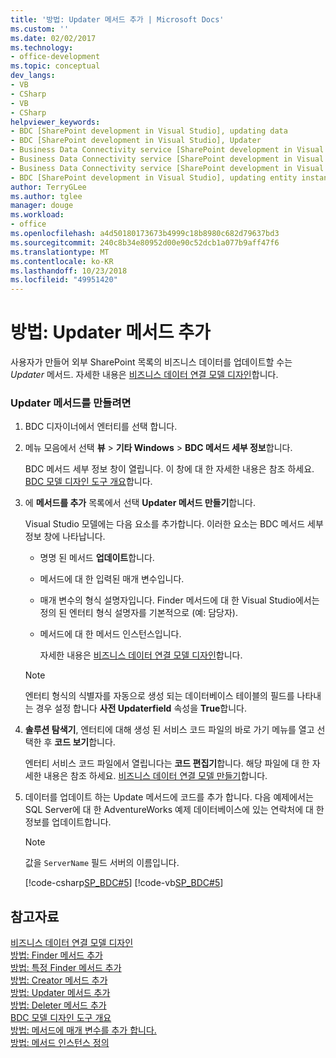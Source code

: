 ```yaml
---
title: '방법: Updater 메서드 추가 | Microsoft Docs'
ms.custom: ''
ms.date: 02/02/2017
ms.technology:
- office-development
ms.topic: conceptual
dev_langs:
- VB
- CSharp
- VB
- CSharp
helpviewer_keywords:
- BDC [SharePoint development in Visual Studio], updating data
- BDC [SharePoint development in Visual Studio], Updater
- Business Data Connectivity service [SharePoint development in Visual Studio], updating data
- Business Data Connectivity service [SharePoint development in Visual Studio], Updater
- Business Data Connectivity service [SharePoint development in Visual Studio], updating entity instances
- BDC [SharePoint development in Visual Studio], updating entity instances
author: TerryGLee
ms.author: tglee
manager: douge
ms.workload:
- office
ms.openlocfilehash: a4d50180173673b4999c18b8980c682d79637bd3
ms.sourcegitcommit: 240c8b34e80952d00e90c52dcb1a077b9aff47f6
ms.translationtype: MT
ms.contentlocale: ko-KR
ms.lasthandoff: 10/23/2018
ms.locfileid: "49951420"
---
```

# <a name="how-to-add-an-updater-method"></a>방법: Updater 메서드 추가
  사용자가 만들어 외부 SharePoint 목록의 비즈니스 데이터를 업데이트할 수는 *Updater* 메서드. 자세한 내용은 [비즈니스 데이터 연결 모델 디자인](../sharepoint/designing-a-business-data-connectivity-model.md)합니다.  
  
### <a name="to-create-an-updater-method"></a>Updater 메서드를 만들려면  
  
1. BDC 디자이너에서 엔터티를 선택 합니다.  
  
2. 메뉴 모음에서 선택 **뷰** > **기타 Windows** > **BDC 메서드 세부 정보**합니다.  
  
    BDC 메서드 세부 정보 창이 열립니다. 이 창에 대 한 자세한 내용은 참조 하세요. [BDC 모델 디자인 도구 개요](../sharepoint/bdc-model-design-tools-overview.md)합니다.  
  
3. 에 **메서드를 추가** 목록에서 선택 **Updater 메서드 만들기**합니다.  
  
    Visual Studio 모델에는 다음 요소를 추가합니다. 이러한 요소는 BDC 메서드 세부 정보 창에 나타납니다.  
  
   - 명명 된 메서드 **업데이트**합니다.  
  
   - 메서드에 대 한 입력된 매개 변수입니다.  
  
   - 매개 변수의 형식 설명자입니다. Finder 메서드에 대 한 Visual Studio에서는 정의 된 엔터티 형식 설명자를 기본적으로 (예: 담당자).  
  
   - 메서드에 대 한 메서드 인스턴스입니다.  
  
     자세한 내용은 [비즈니스 데이터 연결 모델 디자인](../sharepoint/designing-a-business-data-connectivity-model.md)합니다.  
  
   > [!NOTE]  
   >  엔터티 형식의 식별자를 자동으로 생성 되는 데이터베이스 테이블의 필드를 나타내는 경우 설정 합니다 **사전 Updaterfield** 속성을 **True**합니다.  
  
4. **솔루션 탐색기**, 엔터티에 대해 생성 된 서비스 코드 파일의 바로 가기 메뉴를 열고 선택한 후 **코드 보기**합니다.  
  
    엔터티 서비스 코드 파일에서 열립니다는 **코드 편집기**합니다. 해당 파일에 대 한 자세한 내용은 참조 하세요. [비즈니스 데이터 연결 모델 만들기](../sharepoint/creating-a-business-data-connectivity-model.md)합니다.  
  
5. 데이터를 업데이트 하는 Update 메서드에 코드를 추가 합니다. 다음 예제에서는 SQL Server에 대 한 AdventureWorks 예제 데이터베이스에 있는 연락처에 대 한 정보를 업데이트합니다.  
  
   > [!NOTE]  
   >  값을 `ServerName` 필드 서버의 이름입니다.  
  
    [!code-csharp[SP_BDC#5](../sharepoint/codesnippet/CSharp/SP_BDC/bdcmodel1/contactservice.cs#5)]
    [!code-vb[SP_BDC#5](../sharepoint/codesnippet/VisualBasic/sp_bdc/bdcmodel1/contactservice.vb#5)]  
  
## <a name="see-also"></a>참고자료
 [비즈니스 데이터 연결 모델 디자인](../sharepoint/designing-a-business-data-connectivity-model.md)   
 [방법: Finder 메서드 추가](../sharepoint/how-to-add-a-finder-method.md)   
 [방법: 특정 Finder 메서드 추가](../sharepoint/how-to-add-a-specific-finder-method.md)   
 [방법: Creator 메서드 추가](../sharepoint/how-to-add-a-creator-method.md)   
 [방법: Updater 메서드 추가](../sharepoint/how-to-add-an-updater-method.md)   
 [방법: Deleter 메서드 추가](../sharepoint/how-to-add-a-deleter-method.md)   
 [BDC 모델 디자인 도구 개요](../sharepoint/bdc-model-design-tools-overview.md)   
 [방법: 메서드에 매개 변수를 추가 합니다.](../sharepoint/how-to-add-a-parameter-to-a-method.md)   
 [방법: 메서드 인스턴스 정의](../sharepoint/how-to-define-a-method-instance.md)  
  
 
